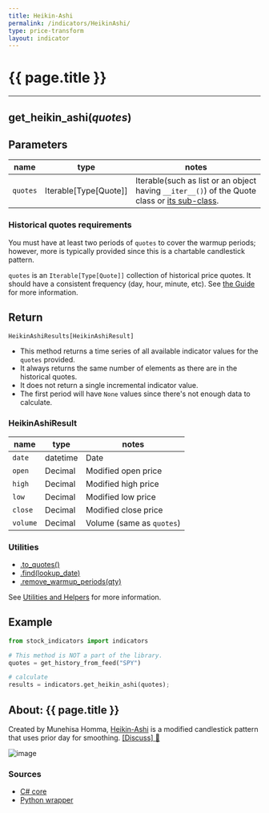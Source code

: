 ```yaml
---
title: Heikin-Ashi
permalink: /indicators/HeikinAshi/
type: price-transform
layout: indicator
---
```


# {{ page.title }}
<hr>

## **get_heikin_ashi**(*quotes*)

## Parameters

| name | type | notes
| -- |-- |--
| `quotes` | Iterable[Type[Quote]] | Iterable(such as list or an object having `__iter__()`) of the Quote class or [its sub-class]({{site.baseurl}}/guide/#using-custom-quote-classes).

### Historical quotes requirements

You must have at least two periods of `quotes` to cover the warmup periods; however, more is typically provided since this is a chartable candlestick pattern.

`quotes` is an `Iterable[Type[Quote]]` collection of historical price quotes.  It should have a consistent frequency (day, hour, minute, etc).  See [the Guide]({{site.baseurl}}/guide/#historical-quotes) for more information.

## Return

```python
HeikinAshiResults[HeikinAshiResult]
```

- This method returns a time series of all available indicator values for the `quotes` provided.
- It always returns the same number of elements as there are in the historical quotes.
- It does not return a single incremental indicator value.
- The first period will have `None` values since there's not enough data to calculate.

### HeikinAshiResult

| name | type | notes
| -- |-- |--
| `date` | datetime | Date
| `open` | Decimal | Modified open price
| `high` | Decimal | Modified high price
| `low` | Decimal | Modified low price
| `close` | Decimal | Modified close price
| `volume` | Decimal | Volume (same as `quotes`)

### Utilities

- [.to_quotes()]({{site.baseurl}}/utilities#convert-to-quotes)
- [.find(lookup_date)]({{site.baseurl}}/utilities#find-indicator-result-by-date)
- [.remove_warmup_periods(qty)]({{site.baseurl}}/utilities#remove-warmup-periods)

See [Utilities and Helpers]({{site.baseurl}}/utilities#utilities-for-indicator-results) for more information.

## Example

```python
from stock_indicators import indicators

# This method is NOT a part of the library.
quotes = get_history_from_feed("SPY")

# calculate
results = indicators.get_heikin_ashi(quotes);
```

## About: {{ page.title }}

Created by Munehisa Homma, [Heikin-Ashi](https://en.wikipedia.org/wiki/Candlestick_chart#Heikin-Ashi_candlesticks) is a modified candlestick pattern that uses prior day for smoothing.
[[Discuss] :speech_balloon:]({{site.github.base_repository_url}}/discussions/254 "Community discussion about this indicator")

![image]({{site.charturl}}/HeikinAshi.png)

### Sources

- [C# core]({{site.base_sourceurl}}/e-k/HeikinAshi/HeikinAshi.cs)
- [Python wrapper]({{site.sourceurl}}/heikin_ashi.py)
